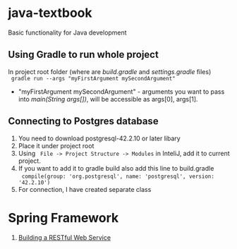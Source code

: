 # java-textbook
Basic functionality for Java development

## Using Gradle to run whole project
In project root folder (where are _build.gradle_ and _settings.gradle_ files)  
``` gradle run --args "myFirstArgument mySecondArgument"```
* "myFirstArgument mySecondArgument" - arguments you want to pass into _main(String args[])_, will be accessible as 
args[0], args[1].

## Connecting to Postgres database
1. You need to download postgresql-42.2.10 or later libary
2. Place it under project root
3. Using ``` File -> Project Structure -> Modules``` in InteliJ, add it to current project.
4. If you want to add it to gradle build also add this line to build.gradle  
``` compile(group: 'org.postgresql', name: 'postgresql', version: '42.2.10')```
5. For connection, I have created separate class

# Spring Framework
1. [Building a RESTful Web Service](https://spring.io/guides/gs/rest-service/)
